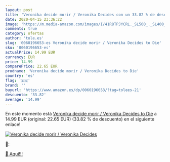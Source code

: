 ```yaml
---
layout: post
title: 'Veronika decide morir / Veronika Decides con un 33.82 % de descuento'
date: 2020-04-15 23:36:22
image: 'https://m.media-amazon.com/images/I/41R8TPJYCRL._SL500_._SL400_.jpg'
comments: true
category: ofertas
author: 'tole.es'
slug: '0060196653-es Veronika decide morir / Veronika Decides to Die'
sku: '0060196653-es'
actualPrice: 14.99 EUR
currency: EUR
price: 14.99
comparePrice: 22.65 EUR
prodname: 'Veronika decide morir / Veronika Decides to Die'
country: 'es'
flag: '🇪🇸'
brand: ''
buyurl: 'https://www.amazon.es/dp/0060196653/?tag=tolees-21'
descuento: '33.82'
average: '14.99'
---
```


En este momento está [Veronika decide morir / Veronika Decides to Die](https://www.amazon.es/dp/0060196653/?tag=tolees-21) a 14.99 EUR (original: 22.65 EUR) (33.82 %  de descuento) en el siguiente enlace!

[![Veronika decide morir / Veronika Decides](https://m.media-amazon.com/images/I/41R8TPJYCRL._SL500_._SL400_.jpg)](https://www.amazon.es/dp/0060196653/?tag=tolees-21)

🔎:


[🛒 Aquí!!!](https://www.amazon.es/dp/0060196653/?tag=tolees-21)
